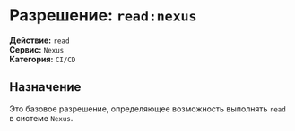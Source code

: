 # Разрешение: `read:nexus`

**Действие:** `read`  
**Сервис:** `Nexus`  
**Категория:** `CI/CD`

## Назначение
Это базовое разрешение, определяющее возможность выполнять `read` в системе `Nexus`.
